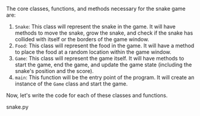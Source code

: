 The core classes, functions, and methods necessary for the snake game are:

1. `Snake`: This class will represent the snake in the game. It will have methods to move the snake, grow the snake, and check if the snake has collided with itself or the borders of the game window.
2. `Food`: This class will represent the food in the game. It will have a method to place the food at a random location within the game window.
3. `Game`: This class will represent the game itself. It will have methods to start the game, end the game, and update the game state (including the snake's position and the score).
4. `main`: This function will be the entry point of the program. It will create an instance of the `Game` class and start the game.

Now, let's write the code for each of these classes and functions.

snake.py
